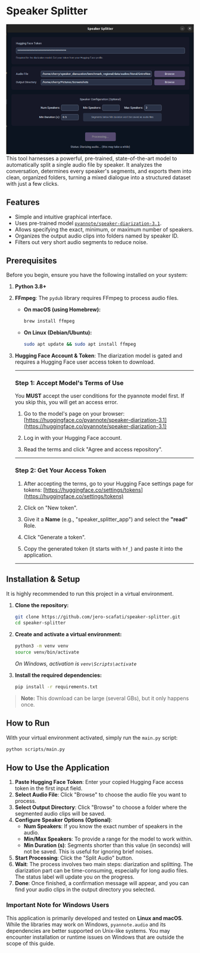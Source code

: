 # Speaker Splitter
![preview](img/preview.png)
This tool harnesses a powerful, pre-trained, state-of-the-art model to automatically split a single audio file by speaker. It analyzes the conversation, determines every speaker's segments, and exports them into clean, organized folders, turning a mixed dialogue into a structured dataset with just a few clicks.

## Features

-   Simple and intuitive graphical interface.
-   Uses pre-trained model [`pyannote/speaker-diarization-3.1`](https://huggingface.co/pyannote/speaker-diarization-3.1).
-   Allows specifying the exact, minimum, or maximum number of speakers.
-   Organizes the output audio clips into folders named by speaker ID.
-   Filters out very short audio segments to reduce noise.

## Prerequisites

Before you begin, ensure you have the following installed on your system:

1.  **Python 3.8+**
2.  **FFmpeg**: The `pydub` library requires FFmpeg to process audio files.

    -   **On macOS (using Homebrew):**
        ```bash
        brew install ffmpeg
        ```
    -   **On Linux (Debian/Ubuntu):**
        ```bash
        sudo apt update && sudo apt install ffmpeg
        ```

3.  **Hugging Face Account & Token**: The diarization model is gated and requires a Hugging Face user access token to download.

    ---
    ### Step 1: Accept Model's Terms of Use

    You **MUST** accept the user conditions for the pyannote model first. If you skip this, you will get an access error.

    1.  Go to the model's page on your browser:
        [https://huggingface.co/pyannote/speaker-diarization-3.1](https://huggingface.co/pyannote/speaker-diarization-3.1)

    2.  Log in with your Hugging Face account.

    3.  Read the terms and click "Agree and access repository".

    ---
    ### Step 2: Get Your Access Token

    1.  After accepting the terms, go to your Hugging Face settings page for tokens:
        [https://huggingface.co/settings/tokens](https://huggingface.co/settings/tokens)

    2.  Click on "New token".

    3.  Give it a **Name** (e.g., "speaker_splitter_app") and select the **"read"** Role.

    4.  Click "Generate a token".

    5.  Copy the generated token (it starts with `hf_`) and paste it into the application.

    ---

## Installation & Setup

It is highly recommended to run this project in a virtual environment.

1.  **Clone the repository:**
    ```bash
    git clone https://github.com/jero-scafati/speaker-splitter.git
    cd speaker-splitter
    ```

2.  **Create and activate a virtual environment:**
    ```bash
    python3 -m venv venv
    source venv/bin/activate
    ```
    *On Windows, activation is `venv\Scripts\activate`*

3.  **Install the required dependencies:**
    ```bash
    pip install -r requirements.txt
    ```
>**Note:** This download can be large (several GBs), but it only happens once.

## How to Run

With your virtual environment activated, simply run the `main.py` script:

```bash
python scripts/main.py
```

## How to Use the Application

1.  **Paste Hugging Face Token**: Enter your copied Hugging Face access token in the first input field.
2.  **Select Audio File**: Click "Browse" to choose the audio file you want to process.
3.  **Select Output Directory**: Click "Browse" to choose a folder where the segmented audio clips will be saved.
4.  **Configure Speaker Options (Optional)**:
    -   **Num Speakers**: If you know the exact number of speakers in the audio.
    -   **Min/Max Speakers**: To provide a range for the model to work within.
    -   **Min Duration (s)**: Segments shorter than this value (in seconds) will not be saved. This is useful for ignoring brief noises.
5.  **Start Processing**: Click the "Split Audio" button.
6.  **Wait**: The process involves two main steps: diarization and splitting. The diarization part can be time-consuming, especially for long audio files. The status label will update you on the progress.
7.  **Done**: Once finished, a confirmation message will appear, and you can find your audio clips in the output directory you selected.

### Important Note for Windows Users

This application is primarily developed and tested on **Linux and macOS**. While the libraries may work on Windows, `pyannote.audio` and its dependencies are better supported on Unix-like systems. You may encounter installation or runtime issues on Windows that are outside the scope of this guide.